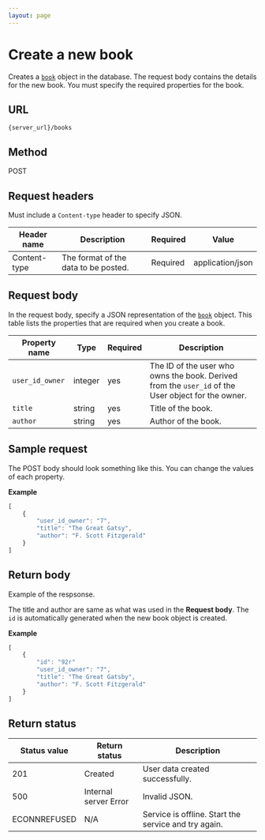 ```yaml
---
layout: page
---
```


# Create a new book

Creates a [`book`](books.md) object in the database. The request body contains the details for the new book. You must specify the required properties for the book. 

## URL

```shell
{server_url}/books
```

## Method

POST

## Request headers

Must include a `Content-type` header to specify JSON.

| Header name | Description | Required | Value |
| -------------- | ------ | ------------ |------------ |
| Content-type | The format of the data to be posted. | Required | application/json |

## Request body

In the request body, specify a JSON representation of the [`book`](books.md) object. This table lists the properties that are required when you create a book. 

| Property name     | Type    | Required | Description                | 
| ----------------- | ------- | -------- | -------------------------- | 
| `user_id_owner`   | integer | yes      | The ID of the user who owns the book. Derived from the `user_id` of the User object for the owner. |
| `title`           | string  | yes      | Title of the book.         |
| `author`          | string  | yes      | Author of the book.        |

## Sample request

The POST body should look something like this. You can change the values of each property.

**Example**

```js
[
    {
        "user_id_owner": "7",
        "title": "The Great Gatsy",
        "author": "F. Scott Fitzgerald"
    }
]
```

## Return body

Example of the respsonse. 

The title and author are same as what was used in the **Request body**. The `id` is automatically generated when the new book object is created. 

**Example**

```js
[
    {
        "id": "92r"
        "user_id_owner": "7",
        "title": "The Great Gatsby",
        "author": "F. Scott Fitzgerald"
    }
]
```
## Return status

| Status value | Return status | Description |
| ------------- | ----------- | ----------- |
| 201 | Created | User data created successfully. |
| 500 | Internal server Error | Invalid JSON. |
| ECONNREFUSED | N/A | Service is offline. Start the service and try again. |
